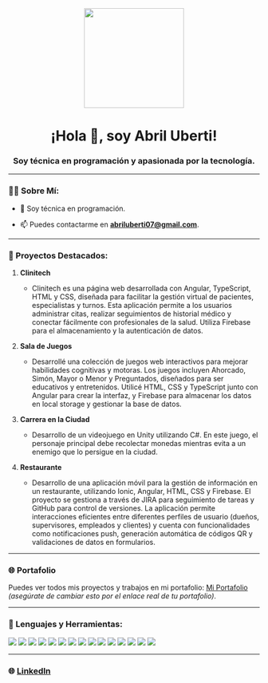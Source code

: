 <div id="header" align="center">
    <img src="https://media.giphy.com/media/bGgsc5mWoryfgKBx1u/giphy.gif" width="200" />
    <h1 align="center">¡Hola 👋, soy Abril Uberti!</h1>
    <h3 align="center">Soy técnica en programación y apasionada por la tecnología.</h3>
</div>

---

### 👨‍💻 Sobre Mí:

- 📝 Soy técnica en programación.

- 📫 Puedes contactarme en **abriluberti07@gmail.com**.

---

### 💼 Proyectos Destacados:

1. **Clinitech**
   - Clinitech es una página web desarrollada con Angular, TypeScript, HTML y CSS, diseñada para facilitar la gestión virtual de pacientes, especialistas y turnos. Esta aplicación permite a los usuarios administrar citas, realizar seguimientos de historial médico y conectar fácilmente con profesionales de la salud. Utiliza Firebase para el almacenamiento y la autenticación de datos.

2. **Sala de Juegos**
   - Desarrollé una colección de juegos web interactivos para mejorar habilidades cognitivas y motoras. Los juegos incluyen Ahorcado, Simón, Mayor o Menor y Preguntados, diseñados para ser educativos y entretenidos. Utilicé HTML, CSS y TypeScript junto con Angular para crear la interfaz, y Firebase para almacenar los datos en local storage y gestionar la base de datos.

3. **Carrera en la Ciudad**
   - Desarrollo de un videojuego en Unity utilizando C#. En este juego, el personaje principal debe recolectar monedas mientras evita a un enemigo que lo persigue en la ciudad.

4. **Restaurante**
   - Desarrollo de una aplicación móvil para la gestión de información en un restaurante, utilizando Ionic, Angular, HTML, CSS y Firebase. El proyecto se gestiona a través de JIRA para seguimiento de tareas y GitHub para control de versiones. La aplicación permite interacciones eficientes entre diferentes perfiles de usuario (dueños, supervisores, empleados y clientes) y cuenta con funcionalidades como notificaciones push, generación automática de códigos QR y validaciones de datos en formularios.

---

### 🌐 Portafolio

Puedes ver todos mis proyectos y trabajos en mi portafolio: [Mi Portafolio](https://tu-portafolio-enlace.com) *(asegúrate de cambiar esto por el enlace real de tu portafolio)*.

---

### 🔨 Lenguajes y Herramientas:

<div align="left">
    <img src="https://img.shields.io/badge/c%23-%23239120.svg?style=for-the-badge&logo=c-sharp&logoColor=white" />
    <img src="https://img.shields.io/badge/c-%2300599C.svg?style=for-the-badge&logo=c&logoColor=white" />
    <img src="https://img.shields.io/badge/css3-%231572B6.svg?style=for-the-badge&logo=css3&logoColor=white" />
    <img src="https://img.shields.io/badge/javascript-%23323330.svg?style=for-the-badge&logo=javascript&logoColor=%23F7DF1E" />
    <img src="https://img.shields.io/badge/html5-%23E34F26.svg?style=for-the-badge&logo=html5&logoColor=white" />
    <img src="https://img.shields.io/badge/php-%23777BB4.svg?style=for-the-badge&logo=php&logoColor=white" />
    <img src="https://img.shields.io/badge/typescript-%23007ACC.svg?style=for-the-badge&logo=typescript&logoColor=white" />
    <img src="https://img.shields.io/badge/.NET-5C2D91?style=for-the-badge&logo=.net&logoColor=white" />
    <img src="https://img.shields.io/badge/node.js-6DA55F?style=for-the-badge&logo=node.js&logoColor=white" />
    <img src="https://img.shields.io/badge/Microsoft%20SQL%20Server-CC2927?style=for-the-badge&logo=microsoft%20sql%20server&logoColor=white" />
    <img src="https://img.shields.io/badge/mysql-%2300f.svg?style=for-the-badge&logo=mysql&logoColor=white" />
    <img src="https://img.shields.io/badge/python-3670A0?style=for-the-badge&logo=python&logoColor=ffdd54" />
    <img src="https://img.shields.io/badge/angular-%23E23237.svg?style=for-the-badge&logo=angular&logoColor=white" />
    <img src="https://img.shields.io/badge/firebase-%23039BE5.svg?style=for-the-badge&logo=firebase&logoColor=white" />
    <img src="https://img.shields.io/badge/ionic-%23ffffff.svg?style=for-the-badge&logo=ionic&logoColor=3880ff" />
</div>

---

### 🌐 [LinkedIn](https://www.linkedin.com/in/abriluberti/)
